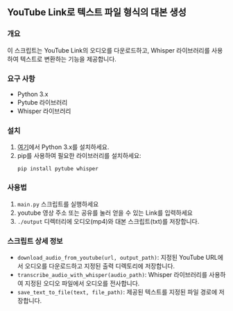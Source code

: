 ## YouTube Link로 텍스트 파일 형식의 대본 생성

### 개요
이 스크립트는 YouTube Link의 오디오를 다운로드하고, Whisper 라이브러리를 사용하여 텍스트로 변환하는 기능을 제공합니다.

### 요구 사항
- Python 3.x
- Pytube 라이브러리
- Whisper 라이브러리

### 설치
1. [여기](https://www.python.org/downloads/)에서 Python 3.x를 설치하세요.
2. pip를 사용하여 필요한 라이브러리를 설치하세요:
    ```
    pip install pytube whisper
    ```

### 사용법
1. `main.py` 스크립트를 실행하세요
2. youtube 영상 주소 또는 공유를 눌러 얻을 수 있는 Link를 입력하세요
3. `./output` 디렉터리에 오디오(mp4)와 대본 스크립트(txt)를 저장합니다.

### 스크립트 상세 정보
- `download_audio_from_youtube(url, output_path)`: 지정된 YouTube URL에서 오디오를 다운로드하고 지정된 출력 디렉토리에 저장합니다.
- `transcribe_audio_with_whisper(audio_path)`: Whisper 라이브러리를 사용하여 지정된 오디오 파일에서 오디오를 전사합니다.
- `save_text_to_file(text, file_path)`: 제공된 텍스트를 지정된 파일 경로에 저장합니다.